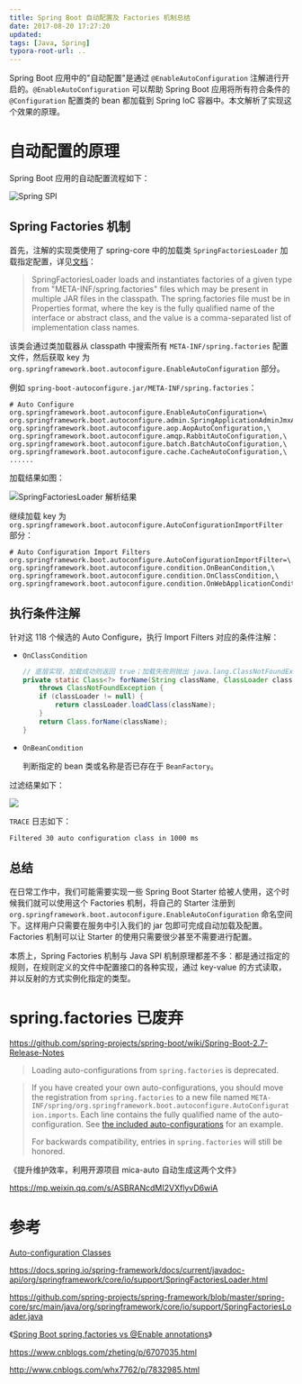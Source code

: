 ```yaml
---
title: Spring Boot 自动配置及 Factories 机制总结
date: 2017-08-20 17:27:20
updated:
tags: [Java, Spring]
typora-root-url: ..
---
```


Spring Boot 应用中的"自动配置"是通过 `@EnableAutoConfiguration` 注解进行开启的。`@EnableAutoConfiguration` 可以帮助 Spring Boot 应用将所有符合条件的 `@Configuration` 配置类的 bean 都加载到 Spring IoC 容器中。本文解析了实现这个效果的原理。

# 自动配置的原理

Spring Boot 应用的自动配置流程如下：

![Spring SPI](/img/spring/enable-auto-configuration.png)

## Spring Factories 机制

首先，注解的实现类使用了 spring-core 中的加载类 `SpringFactoriesLoader` 加载指定配置，详见[文档](https://docs.spring.io/spring-framework/docs/current/javadoc-api/org/springframework/core/io/support/SpringFactoriesLoader.html)：

> SpringFactoriesLoader loads and instantiates factories of a given type from "META-INF/spring.factories" files which may be present in multiple JAR files in the classpath. The spring.factories file must be in Properties format, where the key is the fully qualified name of the interface or abstract class, and the value is a comma-separated list of implementation class names. 

该类会通过类加载器从 classpath 中搜索所有 `META-INF/spring.factories` 配置文件，然后获取 key 为 `org.springframework.boot.autoconfigure.EnableAutoConfiguration` 部分。

例如 `spring-boot-autoconfigure.jar/META-INF/spring.factories`：

```
# Auto Configure
org.springframework.boot.autoconfigure.EnableAutoConfiguration=\
org.springframework.boot.autoconfigure.admin.SpringApplicationAdminJmxAutoConfiguration,\
org.springframework.boot.autoconfigure.aop.AopAutoConfiguration,\
org.springframework.boot.autoconfigure.amqp.RabbitAutoConfiguration,\
org.springframework.boot.autoconfigure.batch.BatchAutoConfiguration,\
org.springframework.boot.autoconfigure.cache.CacheAutoConfiguration,\
......
```

加载结果如图：

![SpringFactoriesLoader 解析结果](/img/spring/SpringFactoriesLoader.png)

继续加载 key 为 `org.springframework.boot.autoconfigure.AutoConfigurationImportFilter` 部分：

```
# Auto Configuration Import Filters
org.springframework.boot.autoconfigure.AutoConfigurationImportFilter=\
org.springframework.boot.autoconfigure.condition.OnBeanCondition,\
org.springframework.boot.autoconfigure.condition.OnClassCondition,\
org.springframework.boot.autoconfigure.condition.OnWebApplicationCondition
```

## 执行条件注解

针对这 118 个候选的 Auto Configure，执行 Import Filters 对应的条件注解：

* `OnClassCondition`

  ```java
  // 底层实现，加载成功则返回 true；加载失败则抛出 java.lang.ClassNotFoundException，捕获异常后返回 false
  private static Class<?> forName(String className, ClassLoader classLoader)
      throws ClassNotFoundException {
      if (classLoader != null) {
          return classLoader.loadClass(className);
      }
      return Class.forName(className);
  }
  ```

* `OnBeanCondition`

  判断指定的 bean 类或名称是否已存在于 `BeanFactory`。

过滤结果如下：

![](/img/spring/condition.png)

`TRACE` 日志如下：

```
Filtered 30 auto configuration class in 1000 ms
```

## 总结

在日常工作中，我们可能需要实现一些 Spring Boot Starter 给被人使用，这个时候我们就可以使用这个 Factories 机制，将自己的 Starter 注册到 `org.springframework.boot.autoconfigure.EnableAutoConfiguration` 命名空间下。这样用户只需要在服务中引入我们的 jar 包即可完成自动加载及配置。Factories 机制可以让 Starter 的使用只需要很少甚至不需要进行配置。

本质上，Spring Factories 机制与 Java SPI 机制原理都差不多：都是通过指定的规则，在规则定义的文件中配置接口的各种实现，通过 key-value 的方式读取，并以反射的方式实例化指定的类型。

# spring.factories 已废弃

https://github.com/spring-projects/spring-boot/wiki/Spring-Boot-2.7-Release-Notes

> Loading auto-configurations from `spring.factories` is deprecated.

> If you have created your own auto-configurations, you should move the registration from `spring.factories` to a new file named `META-INF/spring/org.springframework.boot.autoconfigure.AutoConfiguration.imports`. Each line contains the fully qualified name of the auto-configuration. See [the included auto-configurations](https://github.com/spring-projects/spring-boot/blob/main/spring-boot-project/spring-boot-autoconfigure/src/main/resources/META-INF/spring/org.springframework.boot.autoconfigure.AutoConfiguration.imports) for an example.
>
> For backwards compatibility, entries in `spring.factories` will still be honored.

《提升维护效率，利用开源项目 mica-auto 自动生成这两个文件》

https://mp.weixin.qq.com/s/ASBRANcdMI2VXflyvD6wiA

# 参考

[Auto-configuration Classes](https://docs.spring.io/spring-boot/docs/current/reference/html/auto-configuration-classes.html)

https://docs.spring.io/spring-framework/docs/current/javadoc-api/org/springframework/core/io/support/SpringFactoriesLoader.html

https://github.com/spring-projects/spring-framework/blob/master/spring-core/src/main/java/org/springframework/core/io/support/SpringFactoriesLoader.java

《[Spring Boot spring.factories vs @Enable annotations](https://stackoverflow.com/questions/42819558/spring-boot-spring-factories-vs-enable-annotations)》

https://www.cnblogs.com/zheting/p/6707035.html

http://www.cnblogs.com/whx7762/p/7832985.html